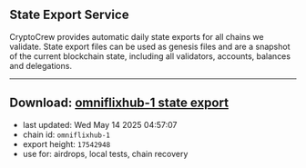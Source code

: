 ## State Export Service
CryptoCrew provides automatic daily state exports for all chains we validate. State export files can be used as genesis files and are a snapshot of the current blockchain state, including all validators, accounts, balances and delegations.

---
**Download: [omniflixhub-1 state export](https://dl-eu2.ccvalidators.com/SERVICE/omniflixhub/omniflixhub-1_export_17542948.json)**
---

- last updated: Wed May 14 2025 04:57:07
- chain id: `omniflixhub-1`
- export height: `17542948`
- use for: airdrops, local tests, chain recovery
